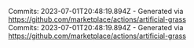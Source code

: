 Commits: 2023-07-01T20:48:19.894Z - Generated via https://github.com/marketplace/actions/artificial-grass
<br>
Commits: 2023-07-01T20:48:19.894Z - Generated via https://github.com/marketplace/actions/artificial-grass
<br>

